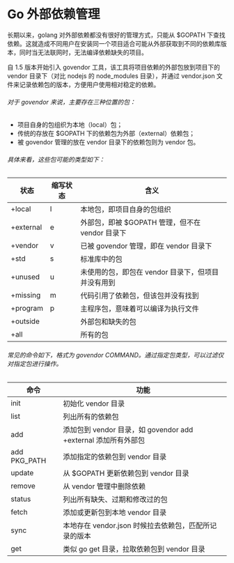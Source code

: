 # Go 外部依赖管理

长期以来，golang 对外部依赖都没有很好的管理方式，只能从 $GOPATH 下查找依赖。这就造成不同用户在安装同一个项目适合可能从外部获取到不同的依赖库版本，同时当无法联网时，无法编译依赖缺失的项目。

自 1.5 版本开始引入 govendor 工具，该工具将项目依赖的外部包放到项目下的 vendor 目录下（对比 nodejs 的 node_modules 目录），并通过 vendor.json 文件来记录依赖包的版本，方便用户使用相对稳定的依赖。

###### 对于 govendor 来说，主要存在三种位置的包：
- 项目自身的包组织为本地（local）包；
- 传统的存放在 $GOPATH 下的依赖包为外部（external）依赖包；
- 被 govendor 管理的放在 vendor 目录下的依赖包则为 vendor 包。

###### 具体来看，这些包可能的类型如下：

状态|缩写状态 |含义
--|--|--
+local|l|本地包，即项目自身的包组织
+external|e|外部包，即被 $GOPATH 管理，但不在 vendor 目录下
+vendor|v|已被 govendor 管理，即在 vendor 目录下
+std|s|标准库中的包
+unused|u|未使用的包，即包在 vendor 目录下，但项目并没有用到
+missing|m|代码引用了依赖包，但该包并没有找到
+program|p|主程序包，意味着可以编译为执行文件
+outside| |外部包和缺失的包
+all| |所有的包

###### 常见的命令如下，格式为 govendor COMMAND。通过指定包类型，可以过滤仅对指定包进行操作。

命令|功能
--|--
init|初始化 vendor 目录
list|列出所有的依赖包
add|添加包到 vendor 目录，如 govendor add +external 添加所有外部包
add PKG_PATH|添加指定的依赖包到 vendor 目录
update|从 $GOPATH 更新依赖包到 vendor 目录
remove|从 vendor 管理中删除依赖
status|列出所有缺失、过期和修改过的包
fetch|添加或更新包到本地 vendor 目录
sync|本地存在 vendor.json 时候拉去依赖包，匹配所记录的版本
get|类似 go get 目录，拉取依赖包到 vendor 目录
